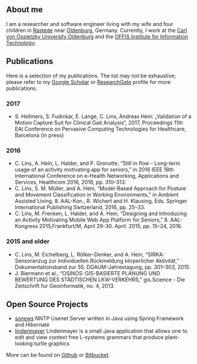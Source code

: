 ## About me

I am a researcher and software engineer living with my wife and four children in [Rastede](http://www.rastede.de/) near [Oldenburg](http://www.oldenburg.de/), Germany.
Currently, I work at the [Carl von Ossietzky University Oldenburg](http://www.uni-oldenburg.de/) and the [OFFIS Institute for Information Technology](http://www.offis.de/).

## Publications

Here is a selection of my publications. The list may not be exhaustive; please refer to my [Google Scholar](https://scholar.google.de/citations?user=BZsFbZkAAAAJ&hl=d) or [ResearchGate](https://www.researchgate.net/profile/Christian_Lins) 
profile for more publications. 

### 2017
 * S. Hellmers, S. Fudickar, E. Lange, C. Lins, Andreas Hein:
„Validation of a Motion Capture Suit for Clinical Gait Analysis“, 2017, Proceedings 11th EAI Conference on Pervasive Computing Technologies for Healthcare, Barcelona (in press)

### 2016
 * C. Lins, A. Hein, L. Halder, and P. Gronotte, “Still in flow - Long-term usage of an activity motivating app for seniors,” in 2016 IEEE 18th International Conference on e-Health Networking, Applications and Services, Healthcom 2016, 2016, pp. 310–313.
 * C. Lins, S. M. Müller, and A. Hein, “Model-Based Approach for Posture and Movement Classification in Working Environments,” in Ambient Assisted Living, 8. AAL-Kon., R. Wichert and H. Klausing, Eds. Springer International Publishing Switzerland, 2016, pp. 25–33.
 * C. Lins, M. Frenken, L. Halder, and A. Hein, “Designing and Introducing an Activity Motivating Mobile Web App Platform for Seniors,” 8. AAL-Kongress 2015,Frankfurt/M, April 29-30. April. 2015, pp. 15–24, 2016.
 
### 2015 and older
 * C. Lins, M. Eichelberg, L. Rölker-Denker, and A. Hein, “SIRKA: Sensoranzug zur individuellen Rückmeldung körperlicher Aktivität,” Dokumentationsband zur 55. DGAUM-Jahrestagung, pp. 301–303, 2015.
 * J. Biermann et al., “OSINOS: GIS-BASIERTE PLANUNG UND BEWERTUNG DES STÄDTISCHEN LKW-VERKEHRS,” gis.Science - Die Zeitschrift fur Geoinformatik, no. 4, 2013.

## Open Source Projects
 * [sonews](https://github.com/cli/sonews) NNTP Usenet Server written in Java using Spring Framework and Hibernate
 * [lindenmayer](https://github.com/cli/sonews) Lindenmayer is a small Java application that allows one to edit and view context free L-systems grammars that produce plant-looking turtle graphics 

More can be found on [Github](https://github.com/cli) or [Bitbucket](https://bitbucket.org/cli).
